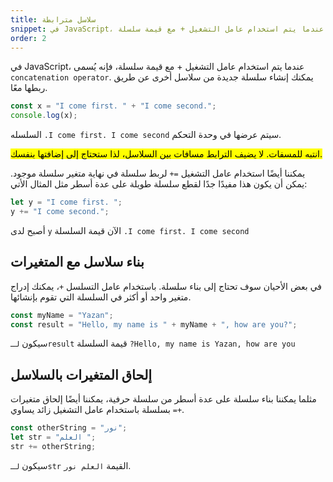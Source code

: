 ```yaml
---
title: سلاسل مترابطة
snippet: في JavaScript، عندما يتم استخدام عامل التشغيل + مع قيمة سلسلة 
order: 2
---
```


في JavaScript، عندما يتم استخدام عامل التشغيل + مع قيمة سلسلة، فإنه يُسمى
`concatenation operator`. يمكنك إنشاء سلسلة جديدة من سلاسل أخرى عن طريق ربطها
معًا.

```js
const x = "I come first. " + "I come second.";
console.log(x);
```

السلسله `.I come first. I come second` سيتم عرضها في وحدة التحكم.

<mark>
انتبه للمسفات. لا يضيف الترابط مسافات بين السلاسل، لذا ستحتاج إلى إضافتها بنفسك.
</mark>

يمكننا أيضًا استخدام عامل التشغيل `=+` لربط سلسلة في نهاية متغير سلسلة موجود.
يمكن أن يكون هذا مفيدًا جدًا لقطع سلسلة طويلة على عدة أسطر مثل المثال الأتي:

```js
let y = "I come first. ";
y += "I come second.";
```

أصبح لدى `y` الآن قيمة السلسلة `.I come first. I come second`

## بناء سلاسل مع المتغيرات

في بعض الأحيان سوف تحتاج إلى بناء سلسلة. باستخدام عامل التسلسل `+`، يمكنك إدراج
متغير واحد أو أكثر في السلسلة التي تقوم بإنشائها.

```js
const myName = "Yazan";
const result = "Hello, my name is " + myName + ", how are you?";
```

سيكون `لـresult` قيمة السلسلة `?Hello, my name is Yazan, how are you`

## إلحاق المتغيرات بالسلاسل

مثلما يمكننا بناء سلسلة على عدة أسطر من سلسلة حرفية، يمكننا أيضًا إلحاق متغيرات
بسلسلة باستخدام عامل التشغيل زائد يساوي `=+`.

```js
const otherString = "نور";
let str = "العلم ";
str += otherString;
```

سيكون `لـstr` القيمة `العلم نور`.
